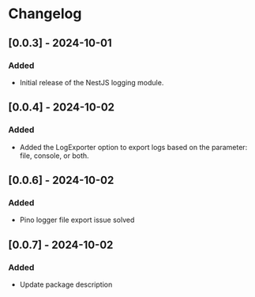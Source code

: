 # Changelog

## [0.0.3] - 2024-10-01
### Added
- Initial release of the NestJS logging module.

## [0.0.4] - 2024-10-02
### Added
- Added the LogExporter option to export logs based on the parameter: file, console, or both.

## [0.0.6] - 2024-10-02
### Added
- Pino logger file export issue solved

## [0.0.7] - 2024-10-02
### Added
- Update package description